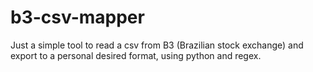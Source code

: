 # b3-csv-mapper
Just a simple tool to read a csv from B3 (Brazilian stock exchange) and export to a personal desired format, using python and regex.
